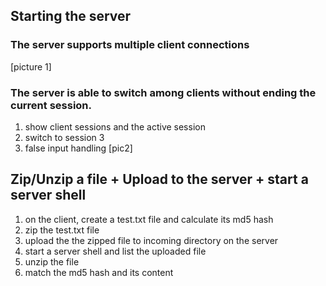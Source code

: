 ## Starting the server
### The server supports multiple client connections
[picture 1]
### The server is able to switch among clients without ending the current session.
1. show client sessions and the active session
2. switch to session 3
3. false input handling
[pic2]

## **Zip/Unzip a file** + **Upload to the server** + **start a server shell**
1. on the client, create a test.txt file and calculate its md5 hash
2. zip the test.txt file
3. upload the the zipped file to incoming directory on the server
4. start a server shell and list the uploaded file
5. unzip the file
6. match the md5 hash and its content
